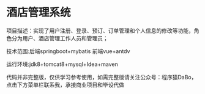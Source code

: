 # 酒店管理系统

项目描述：实现了用户注册、登录、预订、订单管理和个人信息的修改等功能，角色分为用户、酒店管理工作人员和管理员；

技术范围:后端springboot+mybatis 前端vue+antdv

运行环境:jdk8+tomcat8+mysql+Idea+maven

代码并非完整版，仅供学习参考使用，如需完整版请关注公众号：程序猿DaBo，点击下方菜单栏联系我，承接商业项目和毕设代做

